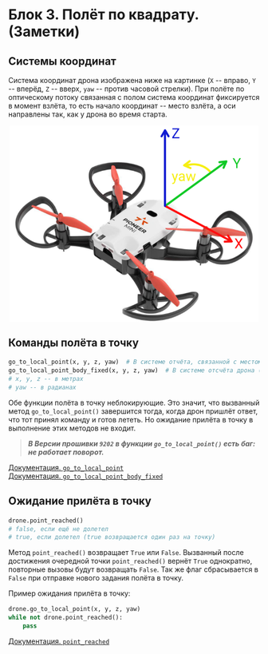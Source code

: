 # Блок 3. Полёт по квадрату. (Заметки)

## Системы координат
Система координат дрона изображена ниже на картинке (`X` -- вправо, `Y` -- вперёд, `Z` -- вверх, `yaw` -- против часовой стрелки). При полёте по оптическому потоку связанная с полом система координат фиксируется в момент взлёта, то есть начало координат -- место взлёта, а оси направлены так, как у дрона во время старта.

<img style="display: block; margin: 0 auto" src="./Images/Drone_axes.png" width="500em">

## Команды полёта в точку
```python
go_to_local_point(x, y, z, yaw)  # В системе отчёта, связанной с местом взлёта
go_to_local_point_body_fixed(x, y, z, yaw)  # В системе отсчёта дрона (относительно его текущего положения)
# x, y, z -- в метрах
# yaw -- в радианах
```

Обе функции полёта в точку неблокирующие. Это значит, что вызванный метод `go_to_local_point()` завершится тогда, когда дрон пришлёт ответ, что тот принял команду и готов лететь. Но ожидание прилёта в точку в выполнение этих методов не входит.

> ***В Версии прошивки `9202` в функции `go_to_local_point()` есть баг: не работает поворот.***

[Документация. `go_to_local_point`](https://docs.geoscan.ru/pioneer/programming/python/pioneer-sdk-methods.html#go_to_local_point)\
[Документация. `go_to_local_point_body_fixed`](https://docs.geoscan.ru/pioneer/programming/python/pioneer-sdk-methods.html#go_to_local_point_body_fixed)

## Ожидание прилёта в точку
```python
drone.point_reached()
# false, если ещё не долетел
# true, если долетел (true возвращается один раз на точку)
```
Метод `point_reached()` возвращает `True` или `False`. Вызванный после достижения очередной точки `point_reached()` вернёт `True` однократно, повторные вызовы будут возвращать `False`. Так же флаг сбрасывается в `False` при отправке нового задания полёта в точку.

Пример ожидания прилёта в точку:
```python
drone.go_to_local_point(x, y, z, yaw)
while not drone.point_reached():
    pass
```
[Документация. `point_reached`](https://docs.geoscan.ru/pioneer/programming/python/pioneer-sdk-methods.html#point_reached)

